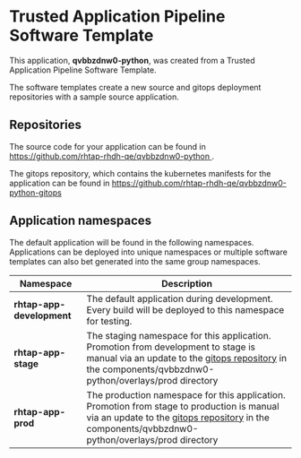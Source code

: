 # Trusted Application Pipeline Software Template

This application, **qvbbzdnw0-python**, was created from a Trusted Application Pipeline Software Template.

The software templates create a new source and gitops deployment repositories with a sample source application. 

## Repositories

The source code for your application can be found in [https://github.com/rhtap-rhdh-qe/qvbbzdnw0-python ](https://github.com/rhtap-rhdh-qe/qvbbzdnw0-python ).
 
The gitops repository, which contains the kubernetes manifests for the application can be found in 
[https://github.com/rhtap-rhdh-qe/qvbbzdnw0-python-gitops ](https://github.com/rhtap-rhdh-qe/qvbbzdnw0-python-gitops ) 

## Application namespaces 

The default application will be found in the following namespaces. Applications can be deployed into unique namespaces or multiple software templates can also bet generated into the same group namespaces.  

|  Namespace   |  Description   |  
| -------- | -------- |   
| **rhtap-app-development** | The default application during development. Every build will be deployed to this namespace for testing. | 
| **rhtap-app-stage** | The staging namespace for this application. Promotion from development to stage is manual via an update to the [gitops repository](https://github.com/rhtap-rhdh-qe/qvbbzdnw0-python-gitops ) in the components/qvbbzdnw0-python/overlays/prod directory |  
| **rhtap-app-prod** | The production namespace for this application. Promotion from stage to production is manual via an update to the [gitops repository](https://github.com/rhtap-rhdh-qe/qvbbzdnw0-python-gitops ) in the components/qvbbzdnw0-python/overlays/prod directory | 